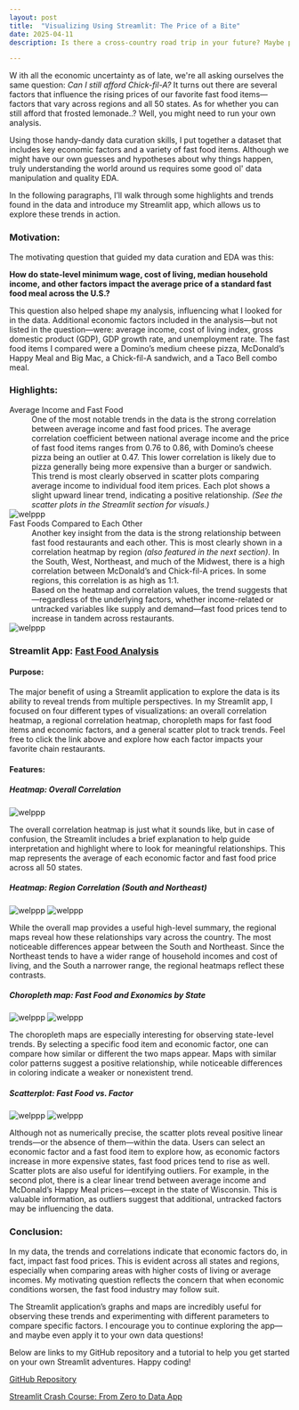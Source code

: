 ```yaml
---
layout: post
title:  "Visualizing Using Streamlit: The Price of a Bite"
date: 2025-04-11
description: Is there a cross-country road trip in your future? Maybe pack a lunch. This blog tackles key insights relating to how economic factors like minimum wage, cost of living, and household income influence the price of a standard meal. Look for the interactive Streamlit app for deeper exploration, and unpack what fast food prices reveal about broader regional economics.

---
```

<p class="intro"><span class="dropcap">W</span>
ith all the economic uncertainty as of late, we're all asking ourselves the same question: <i>Can I still afford Chick-fil-A?</i> It turns out there are several factors that influence the rising prices of our favorite fast food items—factors that vary across regions and all 50 states. As for whether you can still afford that frosted lemonade..? Well, you might need to run your own analysis.</p>

<p>
Using those handy-dandy data curation skills, I put together a dataset that includes key economic factors and a variety of fast food items. Although we might have our own guesses and hypotheses about why things happen, truly understanding the world around us requires some good ol' data manipulation and quality EDA.

In the following paragraphs, I’ll walk through some highlights and trends found in the data and introduce my Streamlit app, which allows us to explore these trends in action.
 </p>

### Motivation:
The motivating question that guided my data curation and EDA was this:

<b>How do state-level minimum wage, cost of living, median household income, and other factors impact the average price of a standard fast food meal across the U.S.?</b>

This question also helped shape my analysis, influencing what I looked for in the data. Additional economic factors included in the analysis—but not listed in the question—were: average income, cost of living index, gross domestic product (GDP), GDP growth rate, and unemployment rate. The fast food items I compared were a Domino’s medium cheese pizza, McDonald’s Happy Meal and Big Mac, a Chick-fil-A sandwich, and a Taco Bell combo meal.

### Highlights:

<dl>
<dt>Average Income and Fast Food</dt>
<dd>One of the most notable trends in the data is the strong correlation between average income and fast food prices. The average correlation coefficient between national average income and the price of fast food items ranges from 0.76 to 0.86, with Domino’s cheese pizza being an outlier at 0.47. This lower correlation is likely due to pizza generally being more expensive than a burger or sandwich.</dd>
<dd>This trend is most clearly observed in scatter plots comparing average income to individual food item prices. Each plot shows a slight upward linear trend, indicating a positive relationship. <i>(See the scatter plots in the Streamlit section for visuals.)</i>
</dd>
<img src="{{site.url}}/{{site.baseurl}}/assets/img/kid_with_fries.jpg" alt="welppp"/>


<dt>Fast Foods Compared to Each Other</dt>
<dd>Another key insight from the data is the strong relationship between fast food restaurants and each other. This is most clearly shown in a correlation heatmap by region <i>(also featured in the next section)</i>. In the South, West, Northeast, and much of the Midwest, there is a high correlation between McDonald’s and Chick-fil-A prices. In some regions, this correlation is as high as 1:1.</dd>
<dd>Based on the heatmap and correlation values, the trend suggests that—regardless of the underlying factors, whether income-related or untracked variables like supply and demand—fast food prices tend to increase in tandem across restaurants.</dd>
<img src="{{site.url}}/{{site.baseurl}}/assets/img/restaurants.jpg" alt="welppp"/>
</dl>


### Streamlit App: <a href="https://fast-food-analysis.streamlit.app/" target="_blank">Fast Food Analysis</a>

#### Purpose:
The major benefit of using a Streamlit application to explore the data is its ability to reveal trends from multiple perspectives. In my Streamlit app, I focused on four different types of visualizations: an overall correlation heatmap, a regional correlation heatmap, choropleth maps for fast food items and economic factors, and a general scatter plot to track trends. Feel free to click the link above and explore how each factor impacts your favorite chain restaurants.

#### Features:

##### Heatmap: Overall Correlation
<img src="{{site.url}}/{{site.baseurl}}/assets/img/correlation_between_economic_factors_and_restaurant_prices.png" alt="welppp"/>

The overall correlation heatmap is just what it sounds like, but in case of confusion, the Streamlit includes a brief explanation to help guide interpretation and highlight where to look for meaningful relationships. This map represents the average of each economic factor and fast food price across all 50 states.

##### Heatmap: Region Correlation (South and Northeast)
<img src="{{site.url}}/{{site.baseurl}}/assets/img/heatmap_region_south.jpg" alt="welppp"/>
<img src="{{site.url}}/{{site.baseurl}}/assets/img/heatmap_region_northeast.jpg" alt="welppp"/>

While the overall map provides a useful high-level summary, the regional maps reveal how these relationships vary across the country. The most noticeable differences appear between the South and Northeast. Since the Northeast tends to have a wider range of household incomes and cost of living, and the South a narrower range, the regional heatmaps reflect these contrasts.

##### Choropleth map: Fast Food and Exonomics by State
<img src="{{site.url}}/{{site.baseurl}}/assets/img/chloropeth_food.jpg" alt="welppp"/>
<img src="{{site.url}}/{{site.baseurl}}/assets/img/chloropeth_factor.jpg" alt="welppp"/>

The choropleth maps are especially interesting for observing state-level trends. By selecting a specific food item and economic factor, one can compare how similar or different the two maps appear. Maps with similar color patterns suggest a positive relationship, while noticeable differences in coloring indicate a weaker or nonexistent trend.


##### Scatterplot: Fast Food vs. Factor
<img src="{{site.url}}/{{site.baseurl}}/assets/img/scatter_plot.jpg" alt="welppp"/>
<img src="{{site.url}}/{{site.baseurl}}/assets/img/scatter_plot_wisconsin.jpg" alt="welppp"/>


Although not as numerically precise, the scatter plots reveal positive linear trends—or the absence of them—within the data. Users can select an economic factor and a fast food item to explore how, as economic factors increase in more expensive states, fast food prices tend to rise as well. Scatter plots are also useful for identifying outliers. For example, in the second plot, there is a clear linear trend between average income and McDonald’s Happy Meal prices—except in the state of Wisconsin. This is valuable information, as outliers suggest that additional, untracked factors may be influencing the data.

### Conclusion:
In my data, the trends and correlations indicate that economic factors do, in fact, impact fast food prices. This is evident across all states and regions, especially when comparing areas with higher costs of living or average incomes. My motivating question reflects the concern that when economic conditions worsen, the fast food industry may follow suit.

The Streamlit application’s graphs and maps are incredibly useful for observing these trends and experimenting with different parameters to compare specific factors. I encourage you to continue exploring the app—and maybe even apply it to your own data questions!

Below are links to my GitHub repository and a tutorial to help you get started on your own Streamlit adventures. Happy coding!

<a href="https://github.com/gbean4/blog3_streamlit.git" target="_blank">GitHub Repository</a>

<a href="https://www.youtube.com/watch?v=d7fnzDQ5qM8" target="_blank">Streamlit Crash Course: From Zero to Data App</a>